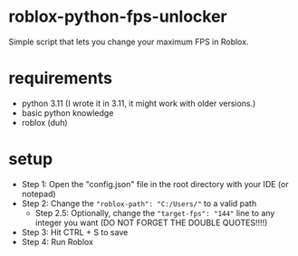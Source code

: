 # roblox-python-fps-unlocker
Simple script that lets you change your maximum FPS in Roblox.

# requirements
- python 3.11 (I wrote it in 3.11, it might work with older versions.)
- basic python knowledge
- roblox (duh)

# setup
- Step 1: Open the "config.json" file in the root directory with your IDE (or notepad)
- Step 2: Change the `"roblox-path": "C:/Users/"` to a valid path
  - Step 2.5: Optionally, change the `"target-fps": "144"` line to any integer you want (DO NOT FORGET THE DOUBLE QUOTES!!!!)
- Step 3: Hit CTRL + S to save
- Step 4: Run Roblox
